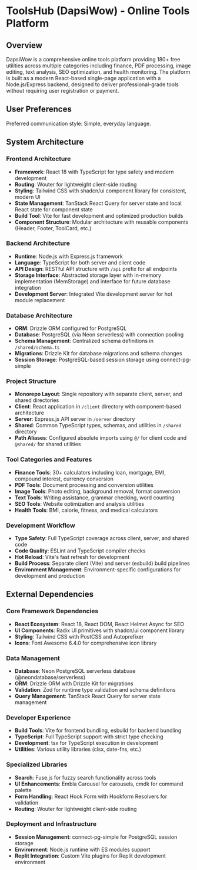 # ToolsHub (DapsiWow) - Online Tools Platform

## Overview

DapsiWow is a comprehensive online tools platform providing 180+ free utilities across multiple categories including finance, PDF processing, image editing, text analysis, SEO optimization, and health monitoring. The platform is built as a modern React-based single-page application with a Node.js/Express backend, designed to deliver professional-grade tools without requiring user registration or payment.

## User Preferences

Preferred communication style: Simple, everyday language.

## System Architecture

### Frontend Architecture
- **Framework**: React 18 with TypeScript for type safety and modern development
- **Routing**: Wouter for lightweight client-side routing
- **Styling**: Tailwind CSS with shadcn/ui component library for consistent, modern UI
- **State Management**: TanStack React Query for server state and local React state for component state
- **Build Tool**: Vite for fast development and optimized production builds
- **Component Structure**: Modular architecture with reusable components (Header, Footer, ToolCard, etc.)

### Backend Architecture
- **Runtime**: Node.js with Express.js framework
- **Language**: TypeScript for both server and client code
- **API Design**: RESTful API structure with `/api` prefix for all endpoints
- **Storage Interface**: Abstracted storage layer with in-memory implementation (MemStorage) and interface for future database integration
- **Development Server**: Integrated Vite development server for hot module replacement

### Database Architecture
- **ORM**: Drizzle ORM configured for PostgreSQL
- **Database**: PostgreSQL (via Neon serverless) with connection pooling
- **Schema Management**: Centralized schema definitions in `/shared/schema.ts`
- **Migrations**: Drizzle Kit for database migrations and schema changes
- **Session Storage**: PostgreSQL-based session storage using connect-pg-simple

### Project Structure
- **Monorepo Layout**: Single repository with separate client, server, and shared directories
- **Client**: React application in `/client` directory with component-based architecture
- **Server**: Express.js API server in `/server` directory
- **Shared**: Common TypeScript types, schemas, and utilities in `/shared` directory
- **Path Aliases**: Configured absolute imports using `@/` for client code and `@shared/` for shared utilities

### Tool Categories and Features
- **Finance Tools**: 30+ calculators including loan, mortgage, EMI, compound interest, currency conversion
- **PDF Tools**: Document processing and conversion utilities
- **Image Tools**: Photo editing, background removal, format conversion
- **Text Tools**: Writing assistance, grammar checking, word counting
- **SEO Tools**: Website optimization and analysis utilities
- **Health Tools**: BMI, calorie, fitness, and medical calculators

### Development Workflow
- **Type Safety**: Full TypeScript coverage across client, server, and shared code
- **Code Quality**: ESLint and TypeScript compiler checks
- **Hot Reload**: Vite's fast refresh for development
- **Build Process**: Separate client (Vite) and server (esbuild) build pipelines
- **Environment Management**: Environment-specific configurations for development and production

## External Dependencies

### Core Framework Dependencies
- **React Ecosystem**: React 18, React DOM, React Helmet Async for SEO
- **UI Components**: Radix UI primitives with shadcn/ui component library
- **Styling**: Tailwind CSS with PostCSS and Autoprefixer
- **Icons**: Font Awesome 6.4.0 for comprehensive icon library

### Data Management
- **Database**: Neon PostgreSQL serverless database (@neondatabase/serverless)
- **ORM**: Drizzle ORM with Drizzle Kit for migrations
- **Validation**: Zod for runtime type validation and schema definitions
- **Query Management**: TanStack React Query for server state management

### Developer Experience
- **Build Tools**: Vite for frontend bundling, esbuild for backend bundling
- **TypeScript**: Full TypeScript support with strict type checking
- **Development**: tsx for TypeScript execution in development
- **Utilities**: Various utility libraries (clsx, date-fns, etc.)

### Specialized Libraries
- **Search**: Fuse.js for fuzzy search functionality across tools
- **UI Enhancements**: Embla Carousel for carousels, cmdk for command palette
- **Form Handling**: React Hook Form with Hookform Resolvers for validation
- **Routing**: Wouter for lightweight client-side routing

### Deployment and Infrastructure
- **Session Management**: connect-pg-simple for PostgreSQL session storage
- **Environment**: Node.js runtime with ES modules support
- **Replit Integration**: Custom Vite plugins for Replit development environment